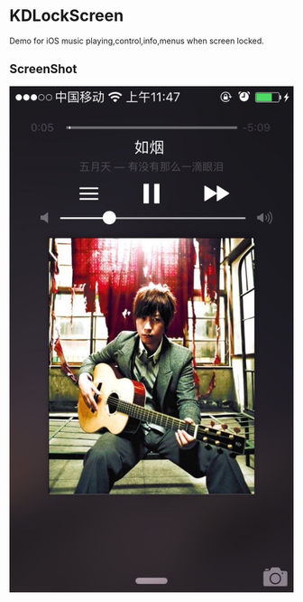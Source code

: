 # KDLockScreen
Demo for iOS music playing,control,info,menus when screen locked.

## ScreenShot
![LockScreen ScreenShot](https://raw.githubusercontent.com/kangwang1988/kangwang1988.github.io/master/_images/lockscreen.jpg)